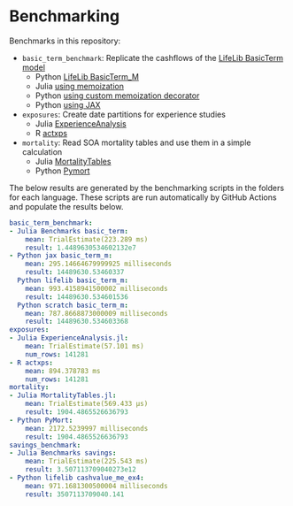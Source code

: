 # Benchmarking

Benchmarks in this repository:

* `basic_term_benchmark`: Replicate the cashflows of the [LifeLib BasicTerm model](https://github.com/lifelib-dev/lifelib/tree/main/lifelib/libraries/basiclife/BasicTerm_M)
    * Python [LifeLib BasicTerm_M](https://github.com/lifelib-dev/lifelib/tree/main/lifelib/libraries/basiclife/BasicTerm_M)
    * Julia [using memoization](https://github.com/actuarialopensource/benchmarks/blob/main/Julia/src/Benchmarks.jl)
    * Python [using custom memoization decorator](https://github.com/actuarialopensource/benchmarks/blob/main/Python/basicterm_scratch.py)
    * Python [using JAX](https://github.com/actuarialopensource/benchmarks/blob/main/Python/basicterm_jax.py)
* `exposures`: Create date partitions for experience studies
    * Julia [ExperienceAnalysis](https://github.com/JuliaActuary/ExperienceAnalysis.jl)
    * R [actxps](https://github.com/mattheaphy/actxps)
* `mortality`: Read SOA mortality tables and use them in a simple calculation
    * Julia [MortalityTables](https://github.com/JuliaActuary/MortalityTables.jl)
    * Python [Pymort](https://github.com/actuarialopensource/pymort)

The below results are generated by the benchmarking scripts in the folders for each language. These scripts are run automatically by GitHub Actions and populate the results below. 
```yaml 
basic_term_benchmark:
- Julia Benchmarks basic_term:
    mean: TrialEstimate(223.289 ms)
    result: 1.4489630534602132e7
- Python jax basic_term_m:
    mean: 295.14664679999925 milliseconds
    result: 14489630.53460337
  Python lifelib basic_term_m:
    mean: 993.4158941500002 milliseconds
    result: 14489630.534601536
  Python scratch basic_term_m:
    mean: 787.8668873000009 milliseconds
    result: 14489630.534603368
exposures:
- Julia ExperienceAnalysis.jl:
    mean: TrialEstimate(57.101 ms)
    num_rows: 141281
- R actxps:
    mean: 894.378783 ms
    num_rows: 141281
mortality:
- Julia MortalityTables.jl:
    mean: TrialEstimate(569.433 μs)
    result: 1904.4865526636793
- Python PyMort:
    mean: 2172.5239997 milliseconds
    result: 1904.4865526636793
savings_benchmark:
- Julia Benchmarks savings:
    mean: TrialEstimate(225.543 ms)
    result: 3.507113709040273e12
- Python lifelib cashvalue_me_ex4:
    mean: 971.1681300500004 milliseconds
    result: 3507113709040.141
```